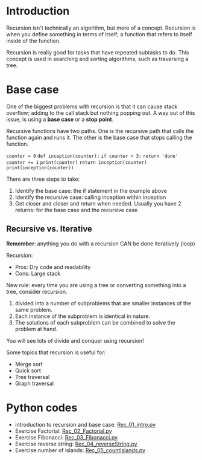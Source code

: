 # Introduction

Recursion isn't technically an algorithm, but more of a concept. Recursion is when you define something in terms of itself; a function that refers to itself inside of the function. 

Recursion is really good for tasks that have repeated subtasks to do. This concept is used in searching and sorting algorithms, such as traversing a tree.

# Base case

One of the biggest problems with recursion is that it can cause stack overflow; adding to the call stack but nothing popping out. A way out of this issue, is using a **base case** or a **stop point**.

Recursive functions have two paths. One is the recursive path that calls the function again and runs it. The other is the base case that stops calling the function.

`counter = 0`
`def inception(counter):`
    `if counter > 3:`
        `return 'done'`
    `counter += 1`
    `print(counter)`
    `return inception(counter)`
`print(inception(counter))`

There are three steps to take:
1. Identify the base case: the if statement in the example above
2. Identify the recursive case: calling inception within inception
3. Get closer and closer and return when needed. Usually you have 2 returns: for the base case and the recursive case

## Recursive vs. Iterative

**Remember**: anything you do with a recursion CAN be done iteratively (loop)

Recursion:
- Pros: Dry code and readability
- Cons: Large stack

New rule: every time you are using a tree or converting something into a tree, consider recursion.
1. divided into a number of subproblems that are smaller instances of the same problem.
2. Each instance of the subproblem is identical in nature.
3. The solutions of each subproblem can be combined to solve the problem at hand.

You will see lots of divide and conquer using recursion! 

Some topics that recursion is useful for:
- Merge sort
- Quick sort
- Tree traversal
- Graph traversal

# Python codes

- introduction to recursion and base case: [Rec_01_intro.py](./Rec_01_intro.py)
- Exercise Factorial: [Rec_02_Factorial.py](./Rec_02_Factorial.py)
- Exercise Fibonacci: [Rec_03_Fibonacci.py](./Rec_03_Fibonacci.py)
- Exercise reverse string: [Rec_04_reverseString.py](./Rec_04_reverseString.py)
- Exercise number of islands: [Rec_05_countIslands.py](./Rec_05_countIslands.py)

